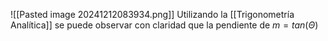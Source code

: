 ![[Pasted image 20241212083934.png]]
Utilizando la [[Trigonometría Analítica]] se puede observar con claridad que la pendiente de $m = tan(Θ)$
